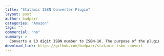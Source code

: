```yaml
---
title: "Statamic ISBN Converter Plugin"
layout: post
author: budparr
categories: "Amazon"
tags: ""
commercial: "no"
summary: >
  Converts a 13 digit ISBN number to ISBN-10. The purpose of the plugin is to link to Amazon book pages directly without having to put in two ISBN numbers for each title.
download_link: https://github.com/budparr/statamic-isbn-convert
---
```

